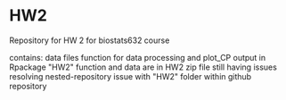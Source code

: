 # HW2
Repository for HW 2 for biostats632 course

contains:
data files
function for data processing and plot_CP output in Rpackage "HW2"
  function and data are in HW2 zip file
still having issues resolving nested-repository issue with "HW2" folder within github repository
